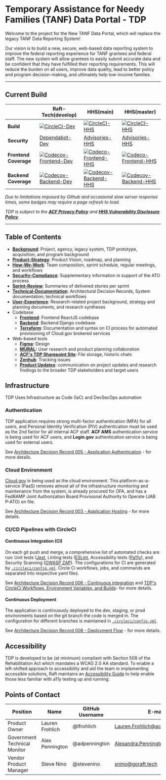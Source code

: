 # Temporary Assistance for Needy Families (TANF) Data Portal - TDP

Welcome to the project for the New TANF Data Portal, which will replace the legacy TANF Data Reporting System!

Our vision is to build a new, secure, web-based data reporting system to improve the federal reporting experience for TANF grantees and federal staff. The new system will allow grantees to easily submit accurate data and be confident that they have fulfilled their reporting requirements. This will reduce the burden on all users, improve data quality, lead to better policy and program decision-making, and ultimately help low-income families.

---

## Current Build

|| Raft-Tech(develop) |  HHS(main) | HHS(master)
|---|---|---|---|
|**Build**| [![CircleCI-Dev](https://circleci.com/gh/raft-tech/TANF-app/tree/develop.svg?style=shield)](https://circleci.com/gh/raft-tech/TANF-app/tree/develop) | [![CircleCI-HHS](https://circleci.com/gh/HHS/TANF-app/tree/main.svg?style=shield)](https://circleci.com/gh/HHS/TANF-app/tree/main)|[![CircleCI-HHS](https://circleci.com/gh/HHS/TANF-app/tree/master.svg?style=shield)](https://circleci.com/gh/HHS/TANF-app/tree/master)
|**Security**| [Dependabot-Dev](https://github.com/raft-tech/TANF-app/security/dependabot) | [Advisories-HHS](https://github.com/HHS/TANF-app/security/advisories) | [Advisories-HHS](https://github.com/HHS/TANF-app/security/advisories)
|**Frontend Coverage**| [![Codecov-Frontend-Dev](https://codecov.io/gh/raft-tech/TANF-app/branch/develop/graph/badge.svg?flag=dev-frontend)](https://codecov.io/gh/raft-tech/TANF-app?flag=dev-frontend) | [![Codeco-Frontend-HHS](https://codecov.io/gh/HHS/TANF-app/branch/main/graph/badge.svg?flag=main-frontend)](https://codecov.io/gh/HHS/TANF-app?flag=main-frontend)   | [![Codeco-Frontend-HHS](https://codecov.io/gh/HHS/TANF-app/branch/master/graph/badge.svg?flag=master-frontend)](https://codecov.io/gh/HHS/TANF-app?flag=master-frontend) 
|**Backend Coverage**|  [![Codecov-Backend-Dev](https://codecov.io/gh/raft-tech/TANF-app/branch/develop/graph/badge.svg?flag=dev-backend)](https://codecov.io/gh/raft-tech/TANF-app/branch/develop?flag=dev-backend)|   [![Codecov-Backend-HHS]( https://codecov.io/gh/HHS/TANF-app/branch/main/graph/badge.svg?flag=main-backend)](https://codecov.io/gh/HHS/TANF-app/branch/main?flag=main-backend) |  [![Codecov-Backend-HHS]( https://codecov.io/gh/HHS/TANF-app/branch/master/graph/badge.svg?flag=master-backend)](https://codecov.io/gh/HHS/TANF-app/branch/master?flag=master-backend)

*Due to limitations imposed by Github and occasional slow server response times, some badges may require a page refresh to load.*

*TDP is subject to the **[ACF Privacy Policy](https://www.acf.hhs.gov/privacy-policy)** and **[HHS Vulnerability Disclosure Policy](https://www.hhs.gov/vulnerability-disclosure-policy/index.html)***.

---
## Table of Contents

+ **[Background](./docs/Background)**: Project, agency, legacy system, TDP prototype, acquisition, and program background
+ **[Product-Strategy](./docs/Product-Strategy)**: Product Vision, roadmap, and planning
+ **[How-We-Work](./docs/How-We-Work)**: Team composition, sprint schedule, regular meetings, and workflows
+ **[Security-Compliance](./docs/Security-Compliance)**: Supplementary information in support of the ATO process
+ **[Sprint-Review](./docs/Sprint-Review)**: Summaries of delivered stories per sprint
+ **[Technical-Documentation](./docs/Technical-Documentation)**: Architectural Decision Records, System documentation; technical workflows
+ **[User-Experience](./docs/User-Experience)**: Research-related project background, strategy and planning documents, and research syntheses
+ Codebase
  + **[Frontend](./tdrs-frontend)**: Frontend ReactJS codebase
  + **[Backend](./tdrs-backend)**: Backend Django codebase
  + **[Terraform](./terraform)**: Documentation and syntax on CI process for automated provisioning of Cloud.gov brokered services
+ Web-based tools
    + **[Figma](https://www.figma.com/file/irgQPLTrajxCXNiYBTEnMV/TDP-Mockups-For-Feedback):** Design
    + **[MURAL](https://app.mural.co/t/raft2792):** User research and product planning collaboration
    + **[ACF's TDP Sharepoint Site](https://hhsgov.sharepoint.com/sites/TANFDataPortalOFA/Shared%20Documents/Forms/AllItems.aspx)**: File storage, historic chats
    + **[Zenhub](https://app.zenhub.com/workspaces/tdrs-sprint-board-5f18ab06dfd91c000f7e682e/board?repos=281707402)**: Tracking issues
    + **[Product Updates](./product-updates)**: communication on project updates and research findings to the broader TDP stakeholders and target users

## Infrastructure

TDP Uses Infrastructure as Code (IaC) and DevSecOps automation

### **Authentication**

TDP application requires strong multi-factor authentication (MFA) for all users, and Personal Identity Verification (PIV) authentication must be used as the 2nd factor for all internal ACF staff. 
**ACF AMS** authentication service is being used for ACF users, and **Login.gov** authentication service is being used for external users. 

See [Architecture Decision Record 005 - Application Authentication](./docs/Technical-Documentation/Architecture-Decision-Record/005-application-authentication.md) - for more details.

### **Cloud Environment**

[Cloud.gov](https://cloud.gov/) is being used as the cloud environment. This platform-as-a-service (PaaS) removes almost all of the infrastructure monitoring and maintenance from the system, is already procured for OFA, and has a FedRAMP Joint Authorization Board Provisional Authority to Operate (JAB P-ATO) on file. 

See [Architecture Decision Record 003 - Application Hosting](./docs/Technical-Documentation/Architecture-Decision-Record/003-Application-hosting.md) - for more details.

### **CI/CD Pipelines with CircleCI**

#### Continuous Integration (CI)

On each git push and merge, a comprehensive list of automated checks are run: Unit tests ([Jest](https://jestjs.io/), Linting tests ([ESLint](https://eslint.org/), Accessibility tests ([Pa11y](https://pa11y.org/)), and Security Scanning ([OWASP ZAP](https://owasp.org/www-project-zap/)). The configurations for CI are generated by [`.circleci/config.yml`](https://github.com/HHS/TANF-app/blob/master/.circleci/config.yml). Circle Ci workflows, jobs, and commands are separated into respective yaml files.

See [Architecture Decision Record 006 - Continuous integration](./docs/Technical-Documentation/Architecture-Decision-Record/006-continuous-integration.md) and [TDP's CircleCi Workflows, Environment Variables, and Builds](./docs/Technical-Documentation/circle-ci.md)- for more details.

#### Continuous Deployment

The application is continuously deployed to the dev, staging, or prod environments based on the git branch the code is merged in. The configuration for different branches is maintained in [`.circleci/config.yml`](./.circleci/config.yml#L107).

See [Architecture Decision Record 008 - Deployment Flow](docs/Technical-Documentation/Architecture-Decision-Record/008-deployment-flow.md) - for more details.

## Accessibility 
TDP is developed to be (at minimum) compliant with Section 508 of the Rehabilitation Act which mandates a WCAG 2.0 AA standard. To enable a left-shifted approach to accessibility and aid the team in implementing accessible solutions, Raft maintains an [Accessibility Guide](https://hackmd.io/@mreiter/ByVulbdQd) to help enable those less familiar with a11y testing up and running. 

## Points of Contact
| Position |Name | GitHub Username | E-mail |
|--|--|--|--|
| Product Owner |Lauren Frohlich |@lfrohlich |Lauren.Frohlich@acf.hhs.gov|
| Government Technical Monitor |Alex Pennington |@adpennington |Alexandra.Pennington@acf.hhs.gov|
| Vendor Product Manager |Steve Nino |@stevenino |snino@goraft.tech |
